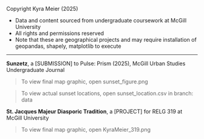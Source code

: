 Copyright Kyra Meier (2025)

* Data and content sourced from undergraduate coursework at McGill University
* All rights and permissions reserved
* Note that these are geographical projects and may require installation of geopandas, shapely, matplotlib to execute

---------------------------------------------------

**Sunzetz**, a [SUBMISSION] to Pulse: Prism (2025), McGill Urban Studies Undergraduate Journal

> To view final map graphic, open sunset_figure.png

> To view actual sunset locations, open sunset_location.csv in branch: data

**St. Jacques Majeur Diasporic Tradition**, a [PROJECT] for RELG 319 at McGill University

> To view final map graphic, open KyraMeier_319.png
  
  
